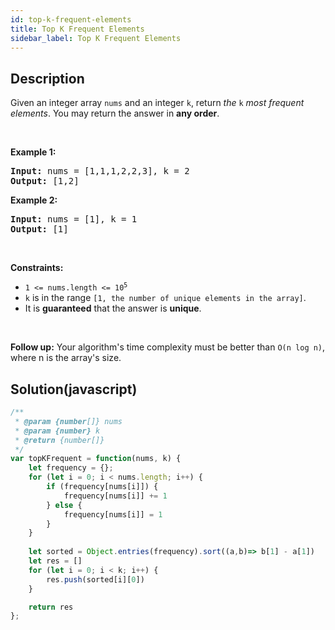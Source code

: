 ```yaml
---
id: top-k-frequent-elements
title: Top K Frequent Elements
sidebar_label: Top K Frequent Elements
---
```

## Description
<div class="description">
<p>Given an integer array <code>nums</code> and an integer <code>k</code>, return <em>the</em> <code>k</code> <em>most frequent elements</em>. You may return the answer in <strong>any order</strong>.</p>

<p>&nbsp;</p>
<p><strong>Example 1:</strong></p>
<pre><strong>Input:</strong> nums = [1,1,1,2,2,3], k = 2
<strong>Output:</strong> [1,2]
</pre><p><strong>Example 2:</strong></p>
<pre><strong>Input:</strong> nums = [1], k = 1
<strong>Output:</strong> [1]
</pre>
<p>&nbsp;</p>
<p><strong>Constraints:</strong></p>

<ul>
	<li><code>1 &lt;= nums.length &lt;= 10<sup>5</sup></code></li>
	<li><code>k</code> is in the range <code>[1, the number of unique elements in the array]</code>.</li>
	<li>It is <strong>guaranteed</strong> that the answer is <strong>unique</strong>.</li>
</ul>

<p>&nbsp;</p>
<p><strong>Follow up:</strong> Your algorithm&#39;s time complexity must be better than <code>O(n log n)</code>, where n is the array&#39;s size.</p>

</div>

## Solution(javascript)
```javascript
/**
 * @param {number[]} nums
 * @param {number} k
 * @return {number[]}
 */
var topKFrequent = function(nums, k) {
    let frequency = {};
    for (let i = 0; i < nums.length; i++) {
        if (frequency[nums[i]]) {
            frequency[nums[i]] += 1
        } else {
            frequency[nums[i]] = 1
        }
    }
    
    let sorted = Object.entries(frequency).sort((a,b)=> b[1] - a[1]) 
    let res = []
    for (let i = 0; i < k; i++) {
        res.push(sorted[i][0])
    }

    return res
};
```